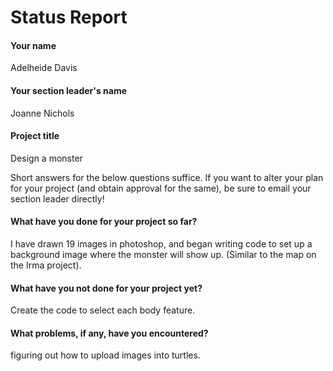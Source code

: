# Status Report

#### Your name

Adelheide Davis

#### Your section leader's name

Joanne Nichols

#### Project title

Design a monster

Short answers for the below questions suffice. If you want to alter your plan for your project (and obtain approval for the same), be sure to email your section leader directly!

#### What have you done for your project so far?

I have drawn 19 images in photoshop, and began writing code to set up a background image where the monster will show up. (Similar to the map on the Irma project). 

#### What have you not done for your project yet?

Create the code to select each body feature.

#### What problems, if any, have you encountered?

figuring out how to upload images into turtles.
